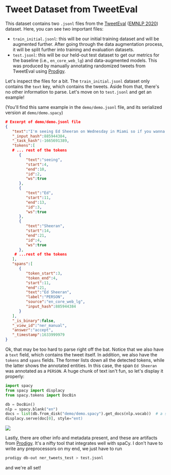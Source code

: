 # Tweet Dataset from TweetEval

This dataset contains two `.jsonl` files from the
[TweetEval](https://github.com/cardiffnlp/tweeteval) ([EMNLP
2020](https://arxiv.org/pdf/2010.12421.pdf)) dataset. Here, you can see two
important files:
- `train_initial.jsonl`: this will be our initial training dataset and will be
    augmented further. After going through the data augmentation process, it
    will be split further into training and evaluation datasets.
- `test.jsonl`: this will be our held-out test dataset to get our metrics for
    the baseline (i.e., `en_core_web_lg`) and data-augmented models. This was
    produced by manually annotating randomized tweets from TweetEval using
    [Prodigy](https://prodi.gy/).

Let's inspect the files for a bit. The `train_initial.jsonl` dataset only
contains the `text` key, which contains the tweets. Aside from that, there's no
other information to parse. Let's move on to `test.jsonl` and get an example!

(You'll find this same example in the `demo/demo.jsonl` file, and its serialized
version at `demo/demo.spacy`)

```json
# Excerpt of demo/demo.jsonl file
{
   "text":"I'm seeing Ed Sheeran on Wednesday in Miami so if you wanna meet up or say hi hmu!",
   "_input_hash":885944384,
   "_task_hash":-1665691389,
   "tokens":[
   # ... rest of the tokens
      {
         "text":"seeing",
         "start":4,
         "end":10,
         "id":2,
         "ws":true
      },
      {
         "text":"Ed",
         "start":11,
         "end":13,
         "id":3,
         "ws":true
      },
      {
         "text":"Sheeran",
         "start":14,
         "end":21,
         "id":4,
         "ws":true
      },
    # ...rest of the tokens
   ],
   "spans":[
      {
         "token_start":3,
         "token_end":4,
         "start":11,
         "end":21,
         "text":"Ed Sheeran",
         "label":"PERSON",
         "source":"en_core_web_lg",
         "input_hash":885944384
      }
   ],
   "_is_binary":false,
   "_view_id":"ner_manual",
   "answer":"accept",
   "_timestamp":1633999979
}
```


Ok, that may be too hard to parse right off the bat. Notice that we also have a
`text` field, which contains the tweet itself. In addition, we also have the
`tokens` and `spans` fields. The former lists down all the detected tokens,
while the latter shows the annotated entities. In this case, the span `Ed Sheeran` was
annotated as a `PERSON`. A huge chunk of text isn't fun, so let's display it properly:

```python
import spacy
from spacy import displacy
from spacy.tokens import DocBin

db = DocBin()
nlp = spacy.blank("en")
docs = list(db.from_disk("demo/demo.spacy").get_docs(nlp.vocab))  # a single document file
displacy.serve(doc[0], style="ent)
```

![](/assets/demo/demo_screenshot.png)

Lastly, there are other info and metadata present, and these are artifacts from
[Prodigy](https://prodi.gy).  It's a nifty tool that integrates well with spaCy. I don't
have to write any preprocessors on my end, we just have to run 

```sh
prodigy db-out ner_tweets_test > test.jsonl
```

and we're all set!
